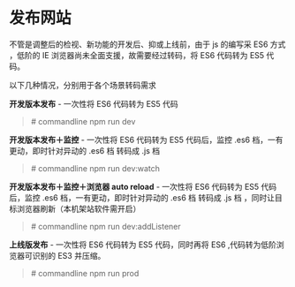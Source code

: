 # 发布网站

不管是调整后的检视、新功能的开发后、抑或上线前，由于 js 的编写采 ES6 方式 ，低阶的 IE 浏览器尚未全面支援，故需要经过转码，将 ES6 代码转为 ES5 代码。

以下几种情况，分别用于各个场景转码需求

**开发版本发布** - 一次性将 ES6 代码转为 ES5 代码

> \# commandline
> npm run dev

**开发版本发布＋监控** - 一次性将 ES6 代码转为 ES5 代码后，监控 .es6 档，一有更动，即时针对异动的 .es6 档 转码成 .js 档

> \# commandline
> npm run dev:watch

**开发版本发布＋监控＋浏览器 auto reload** - 一次性将 ES6 代码转为 ES5 代码后，监控 .es6 档，一有更动，即时针对异动的 .es6 档 转码成 .js 档
，同时让目标浏览器刷新（本机架站软件需开启）

> \# commandline
> npm run dev:addListener

**上线版发布** - 一次性将 ES6 代码转为 ES5 代码，同时再将 ES6 ,代码转为低阶浏览器可识别的 ES3 并压缩。

> \# commandline
> npm run prod



